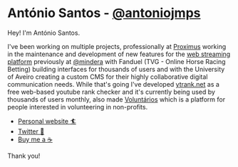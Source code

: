 # António Santos - [@antoniojmps](https://twitter.com/antoniojmps)

Hey! I'm António Santos.

I've been working on multiple projects, professionally at [Proximus](https://www.proximus.be/pickx/nl) working in the maintenance and development of new features for the [web streaming platform](https://www.proximus.be/pickx/nl) previously at [@mindera](https://twitter.com/minderaswcraft) with Fanduel (TVG - Online Horse Racing Betting) building interfaces for thousands of users and with the University of Aveiro creating a custom CMS for their highly collaborative digital communication needs. While that's going I've developed [ytrank.net](https://ytrank.net) as a free web-based youtube rank checker and it's currently being used by thousands of users monthly, also made [Voluntários](https://voluntarios.app) which is a platform for people interested in volunteering in non-profits.


- [Personal website :surfer:](https://antoniosantos.me)
- [Twitter :baby_chick:](https://twitter.com/antoniojmps)
- [Buy me a :coffee:](https://www.buymeacoffee.com/antoniojps)

Thank you!
